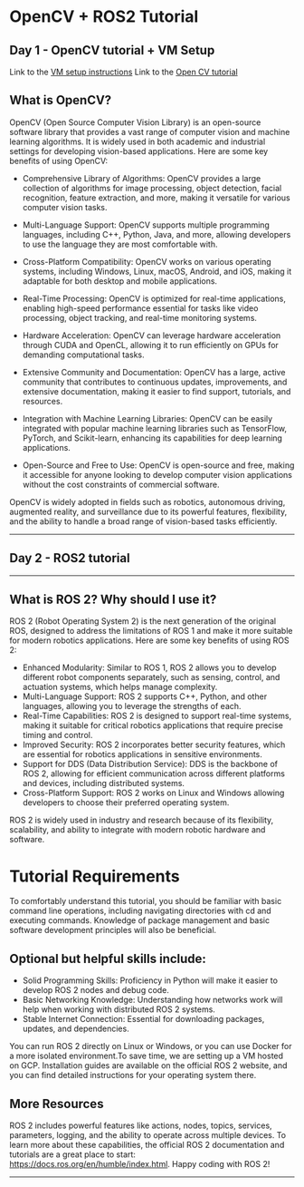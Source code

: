 # OpenCV + ROS2 Tutorial
## Day 1 - OpenCV tutorial + VM Setup
Link to the [VM setup instructions](https://www.canva.com/design/DAGQVYCFV04/FyIdE5foRu51QZp6f6cTZg/edit?utm_content=DAGQVYCFV04&utm_campaign=designshare&utm_medium=link2&utm_source=sharebutton)
Link to the [Open CV tutorial](https://docs.google.com/document/d/1BChFJIBk2sLydrGdqkoIz4FfSqWrsZOTjOvE-tvFalQ/edit?usp=sharing)
## What is OpenCV?
OpenCV (Open Source Computer Vision Library) is an open-source software library that provides a vast range of computer vision and machine learning algorithms. It is widely used in both academic and industrial settings for developing vision-based applications. Here are some key benefits of using OpenCV:

- Comprehensive Library of Algorithms: OpenCV provides a large collection of algorithms for image processing, object detection, facial recognition, feature extraction, and more, making it versatile for various computer vision tasks.

- Multi-Language Support: OpenCV supports multiple programming languages, including C++, Python, Java, and more, allowing developers to use the language they are most comfortable with.

- Cross-Platform Compatibility: OpenCV works on various operating systems, including Windows, Linux, macOS, Android, and iOS, making it adaptable for both desktop and mobile applications.

- Real-Time Processing: OpenCV is optimized for real-time applications, enabling high-speed performance essential for tasks like video processing, object tracking, and real-time monitoring systems.

- Hardware Acceleration: OpenCV can leverage hardware acceleration through CUDA and OpenCL, allowing it to run efficiently on GPUs for demanding computational tasks.

- Extensive Community and Documentation: OpenCV has a large, active community that contributes to continuous updates, improvements, and extensive documentation, making it easier to find support, tutorials, and resources.

- Integration with Machine Learning Libraries: OpenCV can be easily integrated with popular machine learning libraries such as TensorFlow, PyTorch, and Scikit-learn, enhancing its capabilities for deep learning applications.

- Open-Source and Free to Use: OpenCV is open-source and free, making it accessible for anyone looking to develop computer vision applications without the cost constraints of commercial software.

OpenCV is widely adopted in fields such as robotics, autonomous driving, augmented reality, and surveillance due to its powerful features, flexibility, and the ability to handle a broad range of vision-based tasks efficiently.

---
## Day 2 - ROS2 tutorial 
--- 
## What is ROS 2? Why should I use it?
ROS 2 (Robot Operating System 2) is the next generation of the original ROS, designed to address the limitations of ROS 1 and make it more suitable for modern robotics applications. Here are some key benefits of using ROS 2:

- Enhanced Modularity: Similar to ROS 1, ROS 2 allows you to develop different robot components separately, such as sensing, control, and actuation systems, which helps manage complexity.
- Multi-Language Support: ROS 2 supports C++, Python, and other languages, allowing you to leverage the strengths of each.
- Real-Time Capabilities: ROS 2 is designed to support real-time systems, making it suitable for critical robotics applications that require precise timing and control.
- Improved Security: ROS 2 incorporates better security features, which are essential for robotics applications in sensitive environments.
- Support for DDS (Data Distribution Service): DDS is the backbone of ROS 2, allowing for efficient communication across different platforms and devices, including distributed systems.
- Cross-Platform Support: ROS 2 works on Linux and Windows allowing developers to choose their preferred operating system.

ROS 2 is widely used in industry and research because of its flexibility, scalability, and ability to integrate with modern robotic hardware and software.

# Tutorial Requirements
To comfortably understand this tutorial, you should be familiar with basic command line operations, including navigating directories with cd and executing commands. Knowledge of package management and basic software development principles will also be beneficial.

## Optional but helpful skills include:
- Solid Programming Skills: Proficiency in Python will make it easier to develop ROS 2 nodes and debug code.
- Basic Networking Knowledge: Understanding how networks work will help when working with distributed ROS 2 systems.
- Stable Internet Connection: Essential for downloading packages, updates, and dependencies.
  
You can run ROS 2 directly on Linux or Windows, or you can use Docker for a more isolated environment.To save time, we are setting up a VM hosted on GCP. Installation guides are available on the official ROS 2 website, and you can find detailed instructions for your operating system there.

## More Resources
ROS 2 includes powerful features like actions, nodes, topics, services, parameters, logging, and the ability to operate across multiple devices. To learn more about these capabilities, the official ROS 2 documentation and tutorials are a great place to start: https://docs.ros.org/en/humble/index.html. Happy coding with ROS 2!

---
